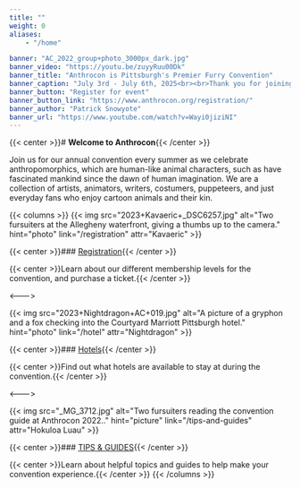 ```yaml
---
title: ""
weight: 0
aliases:
    - "/home"

banner: "AC_2022_group+photo_3000px_dark.jpg"
banner_video: "https://youtu.be/zuyyRuu00Dk"
banner_title: "Anthrocon is Pittsburgh's Premier Furry Convention"
banner_caption: "July 3rd - July 6th, 2025<br><br>Thank you for joining our 2024 convention. Information for 2025's event will be updated later in the year!"
banner_button: "Register for event"
banner_button_link: "https://www.anthrocon.org/registration/"
banner_author: "Patrick Snowyote"
banner_url: "https://www.youtube.com/watch?v=Wayi0jiziNI"
---
```


{{< center >}}# **Welcome to Anthrocon**{{< /center >}}

Join us for our annual convention every summer as we celebrate anthropomorphics, which are human-like animal characters, such as have fascinated mankind since the dawn of human imagination. We are a collection of artists, animators, writers, costumers, puppeteers, and just everyday fans who enjoy cartoon animals and their kin.

{{< columns >}}
{{< img src="2023+Kavaeric+_DSC6257.jpg" alt="Two fursuiters at the Allegheny waterfront, giving a thumbs up to the camera." hint="photo" link="/registration" attr="Kavaeric" >}}

{{< center >}}### [Registration](/registration){{< /center >}}

{{< center >}}Learn about our different membership levels for the convention, and purchase a ticket.{{< /center >}}

<--->

{{< img src="2023+Nightdragon+AC+019.jpg" alt="A picture of a gryphon and a fox checking into the Courtyard Marriott Pittsburgh hotel." hint="photo" link="/hotel" attr="Nightdragon" >}}

{{< center >}}### [Hotels](/hotel){{< /center >}}

{{< center >}}Find out what hotels are available to stay at during the convention.{{< /center >}}

<--->

{{< img src="_MG_3712.jpg" alt="Two fursuiters reading the convention guide at Anthrocon 2022.." hint="picture" link="/tips-and-guides" attr="Hokuloa Luau" >}}

{{< center >}}### [TIPS & GUIDES](https://www.anthrocon.org/tips-and-guides){{< /center >}}

{{< center >}}Learn about helpful topics and guides to help make your convention experience.{{< /center >}}
{{< /columns >}}
